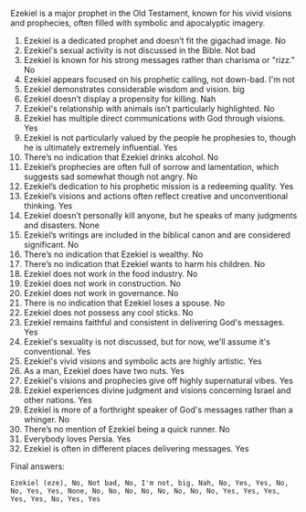 Ezekiel is a major prophet in the Old Testament, known for his vivid visions and prophecies, often filled with symbolic and apocalyptic imagery.

1. Ezekiel is a dedicated prophet and doesn’t fit the gigachad image. No
2. Ezekiel's sexual activity is not discussed in the Bible. Not bad
3. Ezekiel is known for his strong messages rather than charisma or "rizz." No
4. Ezekiel appears focused on his prophetic calling, not down-bad. I'm not
5. Ezekiel demonstrates considerable wisdom and vision. big
6. Ezekiel doesn’t display a propensity for killing. Nah
7. Ezekiel's relationship with animals isn’t particularly highlighted. No
8. Ezekiel has multiple direct communications with God through visions. Yes
9. Ezekiel is not particularly valued by the people he prophesies to, though he is ultimately extremely influential. Yes
10. There’s no indication that Ezekiel drinks alcohol. No
11. Ezekiel’s prophecies are often full of sorrow and lamentation, which suggests sad somewhat though not angry. No
12. Ezekiel’s dedication to his prophetic mission is a redeeming quality. Yes
13. Ezekiel’s visions and actions often reflect creative and unconventional thinking. Yes
14. Ezekiel doesn’t personally kill anyone, but he speaks of many judgments and disasters. None
15. Ezekiel’s writings are included in the biblical canon and are considered significant. No
16. There’s no indication that Ezekiel is wealthy. No
17. There’s no indication that Ezekiel wants to harm his children. No
18. Ezekiel does not work in the food industry. No
19. Ezekiel does not work in construction. No
20. Ezekiel does not work in governance. No
21. There is no indication that Ezekiel loses a spouse. No
22. Ezekiel does not possess any cool sticks. No
23. Ezekiel remains faithful and consistent in delivering God's messages. Yes
24. Ezekiel's sexuality is not discussed, but for now, we'll assume it's conventional. Yes
25. Ezekiel's vivid visions and symbolic acts are highly artistic. Yes
26. As a man, Ezekiel does have two nuts. Yes
27. Ezekiel's visions and prophecies give off highly supernatural vibes. Yes
28. Ezekiel experiences divine judgment and visions concerning Israel and other nations. Yes
29. Ezekiel is more of a forthright speaker of God's messages rather than a whinger. No
30. There’s no mention of Ezekiel being a quick runner. No
31. Everybody loves Persia. Yes
32. Ezekiel is often in different places delivering messages. Yes

Final answers:

```Ezekiel (eze), No, Not bad, No, I'm not, big, Nah, No, Yes, Yes, No, No, Yes, Yes, None, No, No, No, No, No, No, No, No, Yes, Yes, Yes, Yes, Yes, No, Yes, Yes```